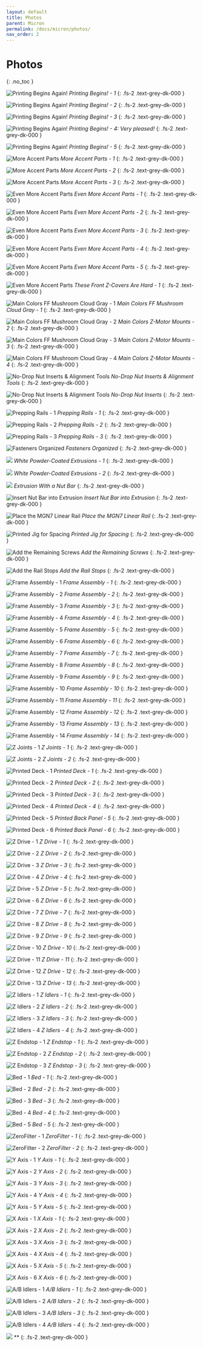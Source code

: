 ```yaml
---
layout: default
title: Photos
parent: Micron
permalink: /docs/micron/photos/
nav_order: 2
---
```


# Photos
{: .no_toc }

![Printing Begins Again!](../../../../assets/images/micron-1-oops-printing-begins-again-1.jpg)
*Printing Begins! - 1*
{: .fs-2 .text-grey-dk-000 }

![Printing Begins Again!](../../../../assets/images/micron-1-oops-printing-begins-again-2.jpg)
*Printing Begins! - 2*
{: .fs-2 .text-grey-dk-000 }

![Printing Begins Again!](../../../../assets/images/micron-1-oops-printing-begins-again-3.jpg)
*Printing Begins! - 3*
{: .fs-2 .text-grey-dk-000 }

![Printing Begins Again!](../../../../assets/images/micron-1-oops-printing-begins-again-4.jpg)
*Printing Begins! - 4: Very pleased!*
{: .fs-2 .text-grey-dk-000 }

![Printing Begins Again!](../../../../assets/images/micron-1-oops-printing-begins-again-5.jpg)
*Printing Begins! - 5*
{: .fs-2 .text-grey-dk-000 }

![More Accent Parts](../../../../assets/images/micron-2-more-accents-1.jpg)
*More Accent Parts - 1*
{: .fs-2 .text-grey-dk-000 }

![More Accent Parts](../../../../assets/images/micron-2-more-accents-2.jpg)
*More Accent Parts - 2*
{: .fs-2 .text-grey-dk-000 }

![More Accent Parts](../../../../assets/images/micron-2-more-accents-3.jpg)
*More Accent Parts - 3*
{: .fs-2 .text-grey-dk-000 }

![Even More Accent Parts](../../../../assets/images/micron-3-even-more-accents-1.jpg)
*Even More Accent Parts - 1*
{: .fs-2 .text-grey-dk-000 }

![Even More Accent Parts](../../../../assets/images/micron-3-even-more-accents-2.jpg)
*Even More Accent Parts - 2*
{: .fs-2 .text-grey-dk-000 }

![Even More Accent Parts](../../../../assets/images/micron-3-even-more-accents-3.jpg)
*Even More Accent Parts - 3*
{: .fs-2 .text-grey-dk-000 }

![Even More Accent Parts](../../../../assets/images/micron-3-even-more-accents-4.jpg)
*Even More Accent Parts - 4*
{: .fs-2 .text-grey-dk-000 }

![Even More Accent Parts](../../../../assets/images/micron-3-even-more-accents-5.jpg)
*Even More Accent Parts - 5*
{: .fs-2 .text-grey-dk-000 }

![Even More Accent Parts](../../../../assets/images/micron-4-these-front-z-covers-are-hard-1.jpg)
*These Front Z-Covers Are Hard - 1*
{: .fs-2 .text-grey-dk-000 }

![Main Colors FF Mushroom Cloud Gray - 1](../../../../assets/images/micron-8-ff-mushroom-cloud-gray-1.jpg)
*Main Colors FF Mushroom Cloud Gray - 1*
{: .fs-2 .text-grey-dk-000 }

![Main Colors FF Mushroom Cloud Gray - 2](../../../../assets/images/micron-8-ff-mushroom-cloud-gray-2.jpg)
*Main Colors Z-Motor Mounts - 2*
{: .fs-2 .text-grey-dk-000 }

![Main Colors FF Mushroom Cloud Gray - 3](../../../../assets/images/micron-8-ff-mushroom-cloud-gray-3.jpg)
*Main Colors Z-Motor Mounts - 3*
{: .fs-2 .text-grey-dk-000 }

![Main Colors FF Mushroom Cloud Gray - 4](../../../../assets/images/micron-8-ff-mushroom-cloud-gray-4.jpg)
*Main Colors Z-Motor Mounts - 4*
{: .fs-2 .text-grey-dk-000 }

![No-Drop Nut Inserts & Alignment Tools](../../../../assets/images/micron-6-no-drop-nuts-tools-1.jpg)
*No-Drop Nut Inserts & Alignment Tools*
{: .fs-2 .text-grey-dk-000 }

![No-Drop Nut Inserts & Alignment Tools](../../../../assets/images/micron-6-no-drop-nuts-tools-2.jpg)
*No-Drop Nut Inserts*
{: .fs-2 .text-grey-dk-000 }

![Prepping Rails - 1](../../../../assets/images/micron-7-prepping-rails-1.jpg)
*Prepping Rails - 1*
{: .fs-2 .text-grey-dk-000 }

![Prepping Rails - 2](../../../../assets/images/micron-7-prepping-rails-2.jpg)
*Prepping Rails - 2*
{: .fs-2 .text-grey-dk-000 }

![Prepping Rails - 3](../../../../assets/images/micron-7-prepping-rails-3.jpg)
*Prepping Rails - 3*
{: .fs-2 .text-grey-dk-000 }

![Fasteners Organized](../../../../assets/images/micron-11-fasteners-organized.jpg)
*Fasteners Organized*
{: .fs-2 .text-grey-dk-000 }

![](../../../../assets/images/micron-10-white-extrusions-1.jpg)
*White Powder-Coated Extrusions - 1*
{: .fs-2 .text-grey-dk-000 }

![](../../../../assets/images/micron-10-white-extrusions-2.jpg)
*White Powder-Coated Extrusions - 2*
{: .fs-2 .text-grey-dk-000 }

![](../../../../assets/images/micron-10-white-extrusion-nut-bar.jpg)
*Extrusion With a Nut Bar*
{: .fs-2 .text-grey-dk-000 }

![Insert Nut Bar into Extrusion](../../../../assets/images/micron-12-z-rail-1-insert-nut-bars.jpg)
*Insert Nut Bar into Extrusion*
{: .fs-2 .text-grey-dk-000 }

![Place the MGN7 Linear Rail](../../../../assets/images/micron-12-z-rail-2-add-end-screws.jpg)
*Place the MGN7 Linear Rail*
{: .fs-2 .text-grey-dk-000 }

![Printed Jig for Spacing](../../../../assets/images/micron-12-z-rail-3-use-jig-against-flat-surface.jpg)
*Printed Jig for Spacing*
{: .fs-2 .text-grey-dk-000 }

![Add the Remaining Screws](../../../../assets/images/micron-12-z-rail-4-use-second-jig-and-tighten-screws.jpg)
*Add the Remaining Screws*
{: .fs-2 .text-grey-dk-000 }

![Add the Rail Stops](../../../../assets/images/micron-12-z-rail-5-add-rail-stops.jpg)
*Add the Rail Stops*
{: .fs-2 .text-grey-dk-000 }

![Frame Assembly - 1](../../../../assets/images/micron-13-frame-1.jpg)
*Frame Assembly - 1*
{: .fs-2 .text-grey-dk-000 }

![Frame Assembly - 2](../../../../assets/images/micron-13-frame-2.jpg)
*Frame Assembly - 2*
{: .fs-2 .text-grey-dk-000 }

![Frame Assembly - 3](../../../../assets/images/micron-13-frame-3.jpg)
*Frame Assembly - 3*
{: .fs-2 .text-grey-dk-000 }

![Frame Assembly - 4](../../../../assets/images/micron-13-frame-4.jpg)
*Frame Assembly - 4*
{: .fs-2 .text-grey-dk-000 }

![Frame Assembly - 5](../../../../assets/images/micron-13-frame-5.jpg)
*Frame Assembly - 5*
{: .fs-2 .text-grey-dk-000 }

![Frame Assembly - 6](../../../../assets/images/micron-13-frame-6.jpg)
*Frame Assembly - 6*
{: .fs-2 .text-grey-dk-000 }

![Frame Assembly - 7](../../../../assets/images/micron-13-frame-7.jpg)
*Frame Assembly - 7*
{: .fs-2 .text-grey-dk-000 }

![Frame Assembly - 8](../../../../assets/images/micron-13-frame-8.jpg)
*Frame Assembly - 8*
{: .fs-2 .text-grey-dk-000 }

![Frame Assembly - 9](../../../../assets/images/micron-13-frame-9.jpg)
*Frame Assembly - 9*
{: .fs-2 .text-grey-dk-000 }

![Frame Assembly - 10](../../../../assets/images/micron-13-frame-10.jpg)
*Frame Assembly - 10*
{: .fs-2 .text-grey-dk-000 }

![Frame Assembly - 11](../../../../assets/images/micron-13-frame-11.jpg)
*Frame Assembly - 11*
{: .fs-2 .text-grey-dk-000 }

![Frame Assembly - 12](../../../../assets/images/micron-13-frame-12.jpg)
*Frame Assembly - 12*
{: .fs-2 .text-grey-dk-000 }

![Frame Assembly - 13](../../../../assets/images/micron-13-frame-13.jpg)
*Frame Assembly - 13*
{: .fs-2 .text-grey-dk-000 }

![Frame Assembly - 14](../../../../assets/images/micron-13-frame-14.jpg)
*Frame Assembly - 14*
{: .fs-2 .text-grey-dk-000 }

![Z Joints - 1](../../../../assets/images/micron-14-z-joints-1.jpg)
*Z Joints - 1*
{: .fs-2 .text-grey-dk-000 }

![Z Joints - 2](../../../../assets/images/micron-14-z-joints-2.jpg)
*Z Joints - 2*
{: .fs-2 .text-grey-dk-000 }

![Printed Deck - 1](../../../../assets/images/micron-15-printed-panels-mh-white-1.jpg)
*Printed Deck - 1*
{: .fs-2 .text-grey-dk-000 }

![Printed Deck - 2](../../../../assets/images/micron-15-printed-panels-mh-white-2.jpg)
*Printed Deck - 2*
{: .fs-2 .text-grey-dk-000 }

![Printed Deck - 3](../../../../assets/images/micron-15-printed-panels-mh-white-3.jpg)
*Printed Deck - 3*
{: .fs-2 .text-grey-dk-000 }

![Printed Deck - 4](../../../../assets/images/micron-15-printed-panels-mh-white-4.jpg)
*Printed Deck - 4*
{: .fs-2 .text-grey-dk-000 }

![Printed Deck - 5](../../../../assets/images/micron-15-printed-panels-mh-white-5.jpg)
*Printed Back Panel - 5*
{: .fs-2 .text-grey-dk-000 }

![Printed Deck - 6](../../../../assets/images/micron-15-printed-panels-mh-white-6.jpg)
*Printed Back Panel - 6*
{: .fs-2 .text-grey-dk-000 }

![Z Drive - 1](../../../../assets/images/micron-16-z-drive-1.jpg)
*Z Drive - 1*
{: .fs-2 .text-grey-dk-000 }

![Z Drive - 2](../../../../assets/images/micron-16-z-drive-2.jpg)
*Z Drive - 2*
{: .fs-2 .text-grey-dk-000 }

![Z Drive - 3](../../../../assets/images/micron-16-z-drive-3.jpg)
*Z Drive - 3*
{: .fs-2 .text-grey-dk-000 }

![Z Drive - 4](../../../../assets/images/micron-16-z-drive-4.jpg)
*Z Drive - 4*
{: .fs-2 .text-grey-dk-000 }

![Z Drive - 5](../../../../assets/images/micron-16-z-drive-5.jpg)
*Z Drive - 5*
{: .fs-2 .text-grey-dk-000 }

![Z Drive - 6](../../../../assets/images/micron-16-z-drive-6.jpg)
*Z Drive - 6*
{: .fs-2 .text-grey-dk-000 }

![Z Drive - 7](../../../../assets/images/micron-16-z-drive-7.jpg)
*Z Drive - 7*
{: .fs-2 .text-grey-dk-000 }

![Z Drive - 8](../../../../assets/images/micron-16-z-drive-8.jpg)
*Z Drive - 8*
{: .fs-2 .text-grey-dk-000 }

![Z Drive - 9](../../../../assets/images/micron-16-z-drive-9.jpg)
*Z Drive - 9*
{: .fs-2 .text-grey-dk-000 }

![Z Drive - 10](../../../../assets/images/micron-16-z-drive-10.jpg)
*Z Drive - 10*
{: .fs-2 .text-grey-dk-000 }

![Z Drive - 11](../../../../assets/images/micron-16-z-drive-11.jpg)
*Z Drive - 11*
{: .fs-2 .text-grey-dk-000 }

![Z Drive - 12](../../../../assets/images/micron-16-z-drive-12.jpg)
*Z Drive - 12*
{: .fs-2 .text-grey-dk-000 }

![Z Drive - 13](../../../../assets/images/micron-16-z-drive-13.jpg)
*Z Drive - 13*
{: .fs-2 .text-grey-dk-000 }

![Z Idlers - 1](../../../../assets/images/micron-17-z-idlers-1.jpg)
*Z Idlers - 1*
{: .fs-2 .text-grey-dk-000 }

![Z Idlers - 2](../../../../assets/images/micron-17-z-idlers-2.jpg)
*Z Idlers - 2*
{: .fs-2 .text-grey-dk-000 }

![Z Idlers - 3](../../../../assets/images/micron-17-z-idlers-3.jpg)
*Z Idlers - 3*
{: .fs-2 .text-grey-dk-000 }

![Z Idlers - 4](../../../../assets/images/micron-17-z-idlers-4.jpg)
*Z Idlers - 4*
{: .fs-2 .text-grey-dk-000 }

![Z Endstop - 1](../../../../assets/images/micron-18-z-endstop-1.jpg)
*Z Endstop - 1*
{: .fs-2 .text-grey-dk-000 }

![Z Endstop - 2](../../../../assets/images/micron-18-z-endstop-2.jpg)
*Z Endstop - 2*
{: .fs-2 .text-grey-dk-000 }

![Z Endstop - 3](../../../../assets/images/micron-18-z-endstop-3.jpg)
*Z Endstop - 3*
{: .fs-2 .text-grey-dk-000 }

![Bed - 1](../../../../assets/images/micron-21-bed-1.jpg)
*Bed - 1*
{: .fs-2 .text-grey-dk-000 }

![Bed - 2](../../../../assets/images/micron-21-bed-2.jpg)
*Bed - 2*
{: .fs-2 .text-grey-dk-000 }

![Bed - 3](../../../../assets/images/micron-21-bed-3.jpg)
*Bed - 3*
{: .fs-2 .text-grey-dk-000 }

![Bed - 4](../../../../assets/images/micron-21-bed-4.jpg)
*Bed - 4*
{: .fs-2 .text-grey-dk-000 }

![Bed - 5](../../../../assets/images/micron-21-bed-5.jpg)
*Bed - 5*
{: .fs-2 .text-grey-dk-000 }

![ZeroFilter - 1](../../../../assets/images/micron-23-zerofilter-1.jpg)
*ZeroFilter - 1*
{: .fs-2 .text-grey-dk-000 }

![ZeroFilter - 2](../../../../assets/images/micron-23-zerofilter-2.jpg)
*ZeroFilter - 2*
{: .fs-2 .text-grey-dk-000 }

![Y Axis - 1](../../../../assets/images/micron-19-y-axis-1.jpg)
*Y Axis - 1*
{: .fs-2 .text-grey-dk-000 }

![Y Axis - 2](../../../../assets/images/micron-19-y-axis-2.jpg)
*Y Axis - 2*
{: .fs-2 .text-grey-dk-000 }

![Y Axis - 3](../../../../assets/images/micron-19-y-axis-3.jpg)
*Y Axis - 3*
{: .fs-2 .text-grey-dk-000 }

![Y Axis - 4](../../../../assets/images/micron-19-y-axis-4.jpg)
*Y Axis - 4*
{: .fs-2 .text-grey-dk-000 }

![Y Axis - 5](../../../../assets/images/micron-19-y-axis-5.jpg)
*Y Axis - 5*
{: .fs-2 .text-grey-dk-000 }

![X Axis - 1](../../../../assets/images/micron-20-x-axis-1.jpg)
*X Axis - 1*
{: .fs-2 .text-grey-dk-000 }

![X Axis - 2](../../../../assets/images/micron-20-x-axis-2.jpg)
*X Axis - 2*
{: .fs-2 .text-grey-dk-000 }

![X Axis - 3](../../../../assets/images/micron-20-x-axis-3.jpg)
*X Axis - 3*
{: .fs-2 .text-grey-dk-000 }

![X Axis - 4](../../../../assets/images/micron-20-x-axis-4.jpg)
*X Axis - 4*
{: .fs-2 .text-grey-dk-000 }

![X Axis - 5](../../../../assets/images/micron-20-x-axis-5.jpg)
*X Axis - 5*
{: .fs-2 .text-grey-dk-000 }

![X Axis - 6](../../../../assets/images/micron-20-x-axis-6.jpg)
*X Axis - 6*
{: .fs-2 .text-grey-dk-000 }

![A/B Idlers - 1](../../../../assets/images/micron-22-a-b-idlers-1.jpg)
*A/B Idlers - 1*
{: .fs-2 .text-grey-dk-000 }

![A/B Idlers - 2](../../../../assets/images/micron-22-a-b-idlers-2.jpg)
*A/B Idlers - 2*
{: .fs-2 .text-grey-dk-000 }

![A/B Idlers - 3](../../../../assets/images/micron-22-a-b-idlers-3.jpg)
*A/B Idlers - 3*
{: .fs-2 .text-grey-dk-000 }

![A/B Idlers - 4](../../../../assets/images/micron-22-a-b-idlers-4.jpg)
*A/B Idlers - 4*
{: .fs-2 .text-grey-dk-000 }

![](../../../../assets/images/jpg)
**
{: .fs-2 .text-grey-dk-000 }